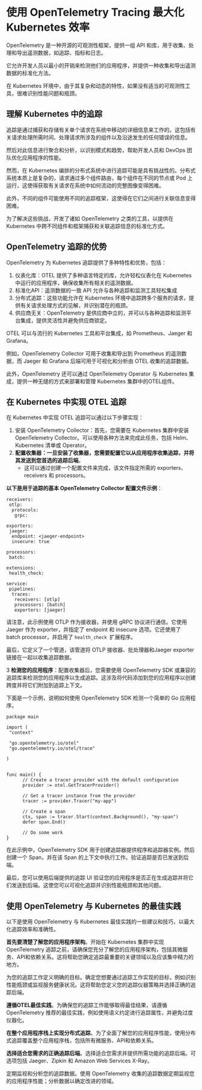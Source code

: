 # 使用 OpenTelemetry Tracing 最大化 Kubernetes 效率

OpenTelemetry 是一种开源的可观测性框架，提供一组 API 和库，用于收集、处理和导出遥测数据，如追踪、指标和日志。

它允许开发人员以最小的开销来检测他们的应用程序，并提供一种收集和导出遥测数据的标准化方法。

在 Kubernetes 环境中，由于其复杂和动态的特性，如果没有适当的可观测性工具，很难识别性能问题和瓶颈。

## **理解 Kubernetes 中的追踪**

追踪是通过捕获和存储有关单个请求在系统中移动的详细信息来工作的。这包括有关请求处理所需时间、处理请求所涉及的组件以及沿途发生的任何错误的信息。

然后对此信息进行聚合和分析，以识别模式和趋势，帮助开发人员和 DevOps 团队优化应用程序的性能。

然而，在 Kubernetes 编排的分布式系统中进行追踪可能是具有挑战性的。分布式系统本质上是复杂的，请求通过多个组件路由，每个组件在不同的节点或 Pod 上运行，这使得获取有关请求在系统中如何流动的完整图像变得困难。

此外，不同的组件可能使用不同的追踪框架，这使得在它们之间进行关联信息变得困难。

为了解决这些挑战，开发了诸如 OpenTelemetry 之类的工具，以提供在 Kubernetes 中跨不同组件和框架捕获和关联追踪信息的标准化方式。

## **OpenTelemetry 追踪的优势**

OpenTelemetry 为 Kubernetes 追踪提供了多种特性和优势，包括：

1. 仪表化库：OTEL 提供了多种语言特定的库，允许轻松仪表化在 Kubernetes 中运行的应用程序，确保收集所有相关的遥测数据。
2. 标准化API：遥测数据的一致 API 允许与各种追踪和监测工具轻松集成
3. 分布式追踪：这些功能允许在 Kubernetes 环境中追踪跨多个服务的请求，提供有关请求处理方式的见解，并识别潜在的瓶颈。
4. 供应商无关：OpenTelemetry 是供应商中立的，并可以与各种追踪和监测平台集成，提供灵活性并避免供应商锁定。

OTEL 可以与流行的 Kubernetes 工具和平台集成，如 Prometheus、Jaeger 和 Grafana。

例如，OpenTelemetry Collector 可用于收集和导出到 Prometheus 的遥测数据，而 Jaeger 和 Grafana 后端可用于可视化和分析由 OTEL 收集的追踪数据。

此外，OpenTelemetry 还可以通过 OpenTelemetry Operator 与 Kubernetes 集成，提供一种无缝的方式来部署和管理 Kubernetes 集群中的OTEL组件。

## **在 Kubernetes 中实现 OTEL 追踪**

在 Kubernetes 中实现 OTEL 追踪可以通过以下步骤实现：

1. 安装 OpenTelemetry Collector：首先，您需要在 Kubernetes 集群中安装 OpenTelemetry Collector。可以使用各种方法来完成此任务，包括 Helm、Kubernetes 清单或 Operator。
2. **配置收集器：一旦安装了收集器，您需要配置它以从应用程序收集追踪，并将其发送到您首选的追踪后端**。
	* 这可以通过创建一个配置文件来完成，该文件指定所需的 exporters、receivers 和 processors。

**以下是用于追踪的基本 OpenTelemetry Collector 配置文件示例**：

```
receivers:
 otlp:
  protocols:
   grpc:
 
exporters:
 jaeger:
  endpoint: <jaeger-endpoint>
  insecure: true
 
processors:
 batch:
 
extensions:
 health_check:
 
service:
 pipelines:
  traces:
   receivers: [otlp]
   processors: [batch]
   exporters: [jaeger]
```

请注意，此示例使用 OTLP 作为接收器，并使用 gRPC 协议进行通信。它使用 Jaeger 作为 exporter，并指定了 endpoint 和 insecure 选项。它还使用了 batch processor，并启用了 `health_check `扩展程序。

最后，它定义了一个管道，该管道将 OTLP 接收器、批处理器和Jaeger exporter 链接在一起以收集追踪数据。

3 **检测您的应用程序**：配置收集器后，您需要使用 OpenTelemetry SDK 或兼容的追踪库来检测您的应用程序以生成追踪。这涉及将代码添加到您的应用程序以创建跨度并将它们附加到追踪上下文。

下面是一个示例，说明如何使用 OpenTelemetry SDK 检测一个简单的 Go 应用程序。

```
package main
 
import (
 "context"
 
 "go.opentelemetry.io/otel"
 "go.opentelemetry.io/otel/trace"
 
)
 
 
func main() {
      // Create a tracer provider with the default configuration
      provider := otel.GetTracerProvider()
 
      // Get a tracer instance from the provider
      tracer := provider.Tracer("my-app")
 
      // Create a span
      ctx, span := tracer.Start(context.Background(), "my-span")
      defer span.End()
 
      // Do some work
}
```

在此示例中，OpenTelemetry SDK 用于创建追踪器提供程序和追踪器实例。然后创建一个 Span，并在该 Span 的上下文中执行工作。验证追踪是否已发送到后端。

最后，您可以使用后端提供的追踪 UI 验证您的应用程序是否正在生成追踪并将它们发送到后端。这使您可以可视化追踪并识别性能瓶颈和其他问题。

## 使用 OpenTelemetry 与 Kubernetes 的最佳实践

以下是使用 OpenTelemetry 与 Kubernetes 最佳实践的一些建议和技巧，以最大化追踪效率和准确性。

**首先要清楚了解您的应用程序架构**。开始在 Kubernetes 集群中实现 OpenTelemetry 追踪之前，请确保您充分了解您的应用程序架构，包括其微服务、API和依赖关系。这将帮助您确定追踪最重要的关键领域以及应该集中精力的地方。

为您的追踪工作定义明确的目标。确定您想要通过追踪工作实现的目标，例如识别性能瓶颈或监视服务健康状况。这将帮助您定义您的追踪仪器策略并选择正确的追踪后端。

**遵循OTEL最佳实践**。为确保您的追踪工作能够取得最佳结果，请遵循 OpenTelemetry 推荐的最佳实践，例如使用语义约定进行追踪属性，并避免过度仪器化。

**在整个应用程序栈上实现分布式追踪**。为了全面了解您的应用程序性能，使用分布式追踪覆盖整个应用程序栈，包括所有微服务、API和依赖关系。

**选择适合您需求的正确追踪后端**。选择适合您需求并提供所需功能的追踪后端。可选项包括 Jaeger、Zipkin 和 Amazon Web Services X-Ray。

定期监视和分析您的追踪数据。使用 OpenTelemetry 收集的追踪数据定期监视您的应用程序性能；分析数据以确定改进的领域。